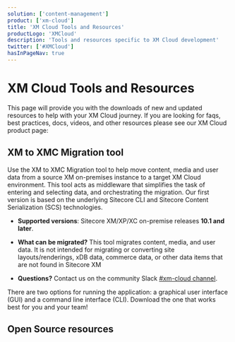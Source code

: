 ```yaml
---
solution: ['content-management']
product: ['xm-cloud']
title: 'XM Cloud Tools and Resources'
productLogo: 'XMCloud'
description: 'Tools and resources specific to XM Cloud development'
twitter: ['#XMCloud']
hasInPageNav: true
---
```


# XM Cloud Tools and Resources

This page will provide you with the downloads of new and updated resources to help with your XM Cloud journey. If you are looking for faqs, best practices, docs, videos, and other resources please see our XM Cloud product page:

<Promo
  title="XM Cloud"
  description="Sitecore XM Cloud is a hybrid headless CMS that supports both marketing and technology teams and has been built on a history of meeting the needs of the Enterprise."
  imageSource="https://sitecorecontenthub.stylelabs.cloud/api/public/content/c612f3d1efbe4e0cb946ab96d0b4aea1?v=0cca3868"
  linkText="Find more XM Cloud resources"
  linkHref="/content-management/xm-cloud" isImageLeft={false}
/>

## XM to XMC Migration tool

Use the XM to XMC Migration tool to help move content, media and user data from a source XM on-premises instance to a target XM Cloud environment. This tool acts as middleware that simplifies the task of entering and selecting data, and orchestrating the migration. Our first version is based on the underlying Sitecore CLI and Sitecore Content Serialization (SCS) technologies.

- **Supported versions**: Sitecore XM/XP/XC on-premise releases **10.1 and later**.

- **What can be migrated?** This tool migrates content, media, and user data. It is not intended for migrating or converting site layouts/renderings, xDB data, commerce data, or other data items that are not found in Sitecore XM

- **Questions?** Contact us on the community Slack [#xm-cloud channel](https://sitecorechat.slack.com/archives/C03NXTAPKE3).

There are two options for running the application: a graphical user interface (GUI) and a command line interface (CLI). Download the one that works best for you and your team!

<Row columns="2">
<Article title="Graphical User Interface (GUI)" description="" link="https://sitecoresdn.blob.core.windows.net/downloads/Sitecore.XM.Migration.GUI.v1.1.151.zip" maxWidth="sm" linktext="Download" />
<Article title="Command Line Interface (CLI)" description="" link="https://sitecoresdn.blob.core.windows.net/downloads/Sitecore.XM.Migration.Console.v1.1.151.zip" maxWidth="sm" linktext="Download"  />
</Row>

## Open Source resources

<Row columns={3}>
<Repository framework="Nextjs" name="Headless SXA Starter Kit" description="This solution is designed to help developers learn and get started quickly with XM Cloud + SXA." repositoryUrl="https://github.com/sitecorelabs/xmcloud-foundation-head" />
<Repository framework="Nextjs" name="Sitecore PlaySummit Demo" description="The official Sitecore demo used to demo Sitecore DXP including Content Hub and JSS" repositoryUrl="https://github.com/Sitecore/Sitecore.Demo.XmCloud.PlaySummit" />
<Repository framework="Nextjs|DotNET" name="Example implementation" description="This repository contains the codebase for a series of sites managed by the developer relations at Sitecore" repositoryUrl="https://github.com/Sitecore/XM-Cloud-Introduction" />
</Row>
